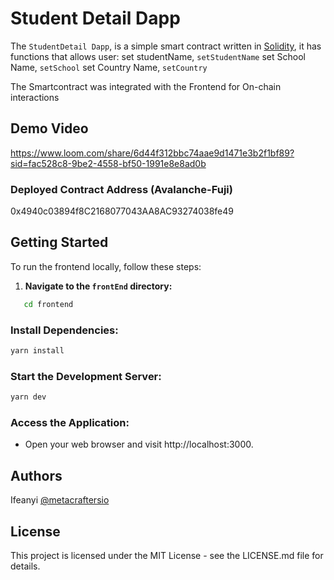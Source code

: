 # Student Detail Dapp

The `StudentDetail Dapp`, is a simple smart contract written in [Solidity](https://docs.soliditylang.org/en/v0.8.23/), it has functions that allows user:
set studentName, `setStudentName`
set School Name, `setSchool`
set Country Name, `setCountry`

The Smartcontract was integrated with the Frontend for On-chain interactions

## Demo Video

https://www.loom.com/share/6d44f312bbc74aae9d1471e3b2f1bf89?sid=fac528c8-9be2-4558-bf50-1991e8e8ad0b

### Deployed Contract Address (Avalanche-Fuji)

0x4940c03894f8C2168077043AA8AC93274038fe49

## Getting Started

To run the frontend locally, follow these steps:

1. **Navigate to the `frontEnd` directory:**

```bash
   cd frontend
```

### Install Dependencies:

```bash
yarn install
```

### Start the Development Server:

```bash
yarn dev
```

### Access the Application:

- Open your web browser and visit http://localhost:3000.

## Authors

Ifeanyi
[@metacraftersio](https://github.com/ifeanyiugo)

## License

This project is licensed under the MIT License - see the LICENSE.md file for details.
